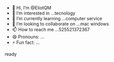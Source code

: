 - 👋 Hi, I’m @EliotQM
- 👀 I’m interested in ...tecnology
- 🌱 I’m currently learning ...computer service
- 💞️ I’m looking to collaborate on ...mac windows
- 📫 How to reach me ...525521372367
- 😄 Pronouns: ...
- ⚡ Fun fact: ...

<!---
EliotQM/EliotQM is a ✨ special ✨ repository because its `README.md` (this file) appears on your GitHub profile.
You can click the Preview link to take a look at your changes.
--->ready
